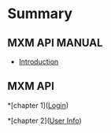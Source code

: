 # Summary

## MXM API MANUAL

* [Introduction](//README.md)

## MXM API

\*\[chapter 1\]\([Login](/mxm-api/login-api.md)\)

\*\[chapter 2\]\([User Info](/mxm-api/user-info-api.md)\)



